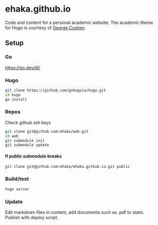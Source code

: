 # ehaka.github.io

Code and content for a personal academic website.
The academic theme for Hugo is courtesy of [George Cushen](https://georgecushen.com).

## Setup
### Go
https://go.dev/dl/

### Hugo
```bash
git clone https://github.com/gohugoio/hugo.git
cd hugo
go install
```

### Repos
Check github ssh keys
```bash
git clone git@github.com:ehaka/web.git
cd web
git submodule init
git submodule update
```

#### If public submodule breaks
```bash
git clone git@github.com:ehaka/ehaka.github.io.git public
```

### Build/test
```bash
hugo server
```

### Update
Edit markdown files in content, add documents such as .pdf to static.
Publish with deploy script. 

